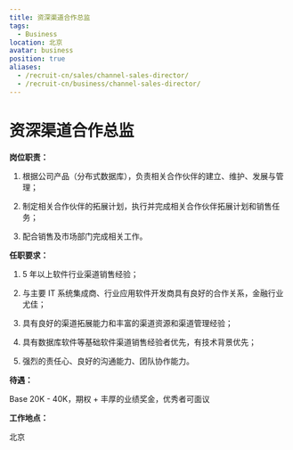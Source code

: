 ```yaml
---
title: 资深渠道合作总监
tags:
  - Business
location: 北京
avatar: business
position: true
aliases:
  - /recruit-cn/sales/channel-sales-director/
  - /recruit-cn/business/channel-sales-director/
---
```


# 资深渠道合作总监

**岗位职责：**

1. 根据公司产品（分布式数据库），负责相关合作伙伴的建立、维护、发展与管理；

2. 制定相关合作伙伴的拓展计划，执行并完成相关合作伙伴拓展计划和销售任务；

3. 配合销售及市场部门完成相关工作。


**任职要求：**

1. 5 年以上软件行业渠道销售经验；

2. 与主要 IT 系统集成商、行业应用软件开发商具有良好的合作关系，金融行业尤佳；

3. 具有良好的渠道拓展能力和丰富的渠道资源和渠道管理经验；

4. 具有数据库软件等基础软件渠道销售经验者优先，有技术背景优先；

5. 强烈的责任心、良好的沟通能力、团队协作能力。


**待遇：**

Base 20K - 40K，期权 + 丰厚的业绩奖金，优秀者可面议

**工作地点：**

北京